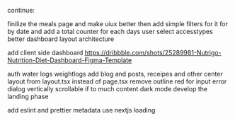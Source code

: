continue:

finilize the meals page and make uiux better
then add simple filters for it for by date
and add a total counter for each days user select
accesstypes
better dashboard layout architecture

add client side dashboard
https://dribbble.com/shots/25289981-Nutrigo-Nutrition-Diet-Dashboard-Figma-Template

auth
water logs
weightlogs
add blog and posts, receipes and other
center layout from layout.tsx instead of page.tsx
remove outline red for input error
dialog vertically scrollable if to much content
dark mode
develop the landing phase

add eslint and prettier
metadata
use nextjs loading
